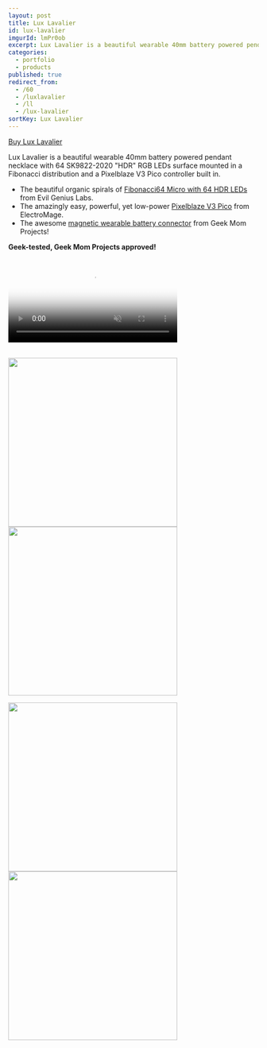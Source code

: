```yaml
---
layout: post
title: Lux Lavalier
id: lux-lavalier
imgurId: lmPr0ob
excerpt: Lux Lavalier is a beautiful wearable 40mm battery powered pendant necklace with 64 SK9822-2020 "HDR" RGB LEDs surface mounted in a Fibonacci distribution and a Pixelblaze V3 Pico controller built in.
categories: 
  - portfolio
  - products
published: true
redirect_from:
  - /60
  - /luxlavalier
  - /ll
  - /lux-lavalier
sortKey: Lux Lavalier
---
```


<a class="btn btn-success" href="https://luxlavalier.com/buy">Buy Lux Lavalier</a>

Lux Lavalier is a beautiful wearable 40mm battery powered pendant necklace with 64 SK9822-2020 "HDR" RGB LEDs surface mounted in a Fibonacci distribution and a Pixelblaze V3 Pico controller built in.

- The beautiful organic spirals of [Fibonacci64 Micro with 64 HDR LEDs](https://evilgeniuslabs.org/fibonacci64-micro-hdr) from Evil Genius Labs.
- The amazingly easy, powerful, yet low-power [Pixelblaze V3 Pico](https://shop.electromage.com/products/pixelblaze-v3-pico-tiny-wifi-led-controller) from ElectroMage.
- The awesome [magnetic wearable battery connector](https://www.geekmomprojects.com/flexible-3d-printed-battery-holder) from Geek Mom Projects!

**Geek-tested, Geek Mom Projects approved!**

<div class="ratio ratio-1x1 img-thumbnail">
  <video poster="https://i.imgur.com/EPf2onF.png" preload="auto" autoplay="autoplay" muted="muted" loop="loop" loading="lazy"  style="width:340px">
    <source src="https://i.imgur.com/EPf2onF.mp4" type="video/mp4">
  </video>
</div>

<br />

<img src="https://i.imgur.com/HQTcDUW.png" class="img-thumbnail" style="width:340px" /><img src="https://i.imgur.com/cw5kVu5.png" class="img-thumbnail" style="width:340px" />

<img src="https://i.imgur.com/2AqwaSA.png" class="img-thumbnail" style="width:340px" /><img src="https://i.imgur.com/knt3sVA.png" class="img-thumbnail" style="width:340px" />
